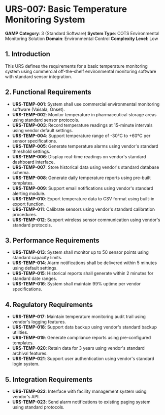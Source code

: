 # URS-007: Basic Temperature Monitoring System
**GAMP Category**: 3 (Standard Software)
**System Type**: COTS Environmental Monitoring Solution
**Domain**: Environmental Control
**Complexity Level**: Low

## 1. Introduction
This URS defines the requirements for a basic temperature monitoring system using commercial off-the-shelf environmental monitoring software with standard sensor integration.

## 2. Functional Requirements
- **URS-TEMP-001**: System shall use commercial environmental monitoring software (Vaisala, Onset).
- **URS-TEMP-002**: Monitor temperature in pharmaceutical storage areas using standard sensor protocols.
- **URS-TEMP-003**: Record temperature readings at 15-minute intervals using vendor default settings.
- **URS-TEMP-004**: Support temperature range of -30°C to +60°C per sensor specifications.
- **URS-TEMP-005**: Generate temperature alarms using vendor's standard threshold settings.
- **URS-TEMP-006**: Display real-time readings on vendor's standard dashboard interface.
- **URS-TEMP-007**: Store historical data using vendor's standard database schema.
- **URS-TEMP-008**: Generate daily temperature reports using pre-built templates.
- **URS-TEMP-009**: Support email notifications using vendor's standard alerting module.
- **URS-TEMP-010**: Export temperature data to CSV format using built-in export function.
- **URS-TEMP-011**: Calibrate sensors using vendor's standard calibration procedures.
- **URS-TEMP-012**: Support wireless sensor communication using vendor's standard protocols.

## 3. Performance Requirements
- **URS-TEMP-013**: System shall monitor up to 50 sensor points using standard capacity limits.
- **URS-TEMP-014**: Alarm notifications shall be delivered within 5 minutes using default settings.
- **URS-TEMP-015**: Historical reports shall generate within 2 minutes for standard date ranges.
- **URS-TEMP-016**: System shall maintain 99% uptime per vendor specifications.

## 4. Regulatory Requirements
- **URS-TEMP-017**: Maintain temperature monitoring audit trail using vendor's logging features.
- **URS-TEMP-018**: Support data backup using vendor's standard backup utilities.
- **URS-TEMP-019**: Generate compliance reports using pre-configured templates.
- **URS-TEMP-020**: Retain data for 3 years using vendor's standard archival features.
- **URS-TEMP-021**: Support user authentication using vendor's standard login system.

## 5. Integration Requirements
- **URS-TEMP-022**: Interface with facility management system using vendor's API.
- **URS-TEMP-023**: Send alarm notifications to existing paging system using standard protocols.